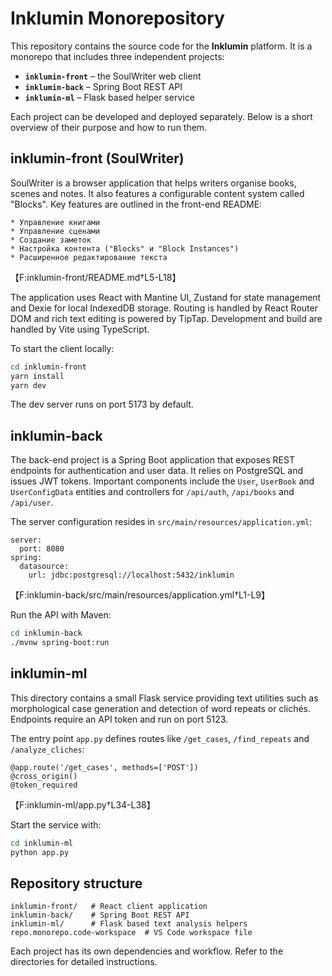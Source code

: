 # Inklumin Monorepository

This repository contains the source code for the **Inklumin** platform. It is a monorepo that includes three independent projects:

- **`inklumin-front`** – the SoulWriter web client
- **`inklumin-back`** – Spring Boot REST API
- **`inklumin-ml`** – Flask based helper service

Each project can be developed and deployed separately. Below is a short overview of their purpose and how to run them.

## inklumin-front (SoulWriter)
SoulWriter is a browser application that helps writers organise books, scenes and notes. It also features a configurable content system called "Blocks". Key features are outlined in the front-end README:

```
* Управление книгами
* Управление сценами
* Создание заметок
* Настройка контента ("Blocks" и "Block Instances")
* Расширенное редактирование текста
```
【F:inklumin-front/README.md†L5-L18】

The application uses React with Mantine UI, Zustand for state management and Dexie for local IndexedDB storage. Routing is handled by React Router DOM and rich text editing is powered by TipTap. Development and build are handled by Vite using TypeScript.

To start the client locally:

```bash
cd inklumin-front
yarn install
yarn dev
```

The dev server runs on port 5173 by default.

## inklumin-back
The back-end project is a Spring Boot application that exposes REST endpoints for authentication and user data. It relies on PostgreSQL and issues JWT tokens. Important components include the `User`, `UserBook` and `UserConfigData` entities and controllers for `/api/auth`, `/api/books` and `/api/user`.

The server configuration resides in `src/main/resources/application.yml`:

```
server:
  port: 8080
spring:
  datasource:
    url: jdbc:postgresql://localhost:5432/inklumin
```
【F:inklumin-back/src/main/resources/application.yml†L1-L9】

Run the API with Maven:

```bash
cd inklumin-back
./mvnw spring-boot:run
```

## inklumin-ml
This directory contains a small Flask service providing text utilities such as morphological case generation and detection of word repeats or clichés. Endpoints require an API token and run on port 5123.

The entry point `app.py` defines routes like `/get_cases`, `/find_repeats` and `/analyze_cliches`:

```
@app.route('/get_cases', methods=['POST'])
@cross_origin()
@token_required
```
【F:inklumin-ml/app.py†L34-L38】

Start the service with:

```bash
cd inklumin-ml
python app.py
```

## Repository structure
```
inklumin-front/   # React client application
inklumin-back/    # Spring Boot REST API
inklumin-ml/      # Flask based text analysis helpers
repo.monorepo.code-workspace  # VS Code workspace file
```

Each project has its own dependencies and workflow. Refer to the directories for detailed instructions.

